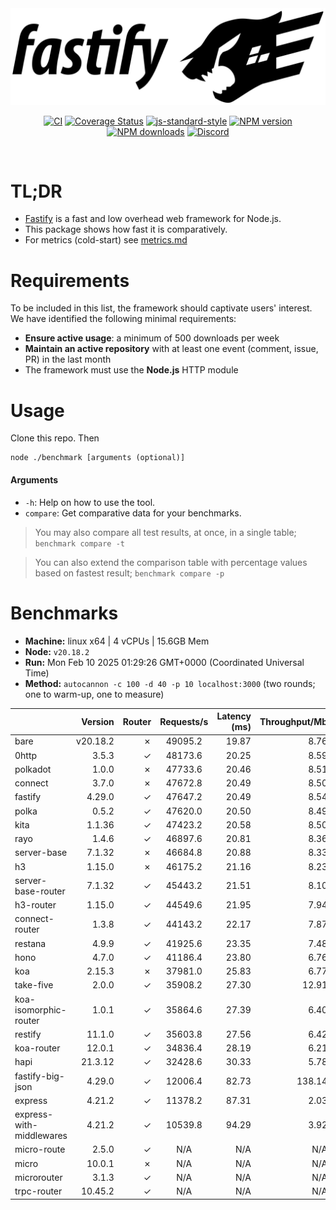 <div align="center">
  <img src="https://github.com/fastify/graphics/raw/HEAD/fastify-landscape-outlined.svg" width="650" height="auto"/>
</div>

<div align="center">

[![CI](https://github.com/fastify/fastify/workflows/ci/badge.svg)](https://github.com/fastify/fastify/actions/workflows/ci.yml)
[![Coverage Status](https://coveralls.io/repos/github/fastify/fastify/badge.svg?branch=master)](https://coveralls.io/github/fastify/fastify?branch=master)
[![js-standard-style](https://img.shields.io/badge/code%20style-standard-brightgreen.svg?style=flat)](http://standardjs.com/)
[![NPM version](https://img.shields.io/npm/v/fastify.svg?style=flat)](https://www.npmjs.com/package/fastify)
[![NPM downloads](https://img.shields.io/npm/dm/fastify.svg?style=flat)](https://www.npmjs.com/package/fastify) [![Discord](https://img.shields.io/discord/725613461949906985)](https://discord.gg/fastify)

</div>
<br />

# TL;DR

* [Fastify](https://github.com/fastify/fastify) is a fast and low overhead web framework for Node.js.
* This package shows how fast it is comparatively.
* For metrics (cold-start) see [metrics.md](./METRICS.md)

# Requirements

To be included in this list, the framework should captivate users' interest. We have identified the following minimal requirements:
- **Ensure active usage**: a minimum of 500 downloads per week
- **Maintain an active repository** with at least one event (comment, issue, PR) in the last month
- The framework must use the **Node.js** HTTP module

# Usage

Clone this repo. Then 

```
node ./benchmark [arguments (optional)]
```

#### Arguments

* `-h`: Help on how to use the tool.
* `compare`: Get comparative data for your benchmarks.

> You may also compare all test results, at once, in a single table; `benchmark compare -t`

> You can also extend the comparison table with percentage values based on fastest result; `benchmark compare -p`
# Benchmarks

* __Machine:__ linux x64 | 4 vCPUs | 15.6GB Mem
* __Node:__ `v20.18.2`
* __Run:__ Mon Feb 10 2025 01:29:26 GMT+0000 (Coordinated Universal Time)
* __Method:__ `autocannon -c 100 -d 40 -p 10 localhost:3000` (two rounds; one to warm-up, one to measure)

|                          | Version  | Router | Requests/s | Latency (ms) | Throughput/Mb |
| :--                      | --:      | --:    | :-:        | --:          | --:           |
| bare                     | v20.18.2 | ✗      | 49095.2    | 19.87        | 8.76          |
| 0http                    | 3.5.3    | ✓      | 48173.6    | 20.25        | 8.59          |
| polkadot                 | 1.0.0    | ✗      | 47733.6    | 20.46        | 8.51          |
| connect                  | 3.7.0    | ✗      | 47672.8    | 20.49        | 8.50          |
| fastify                  | 4.29.0   | ✓      | 47647.2    | 20.49        | 8.54          |
| polka                    | 0.5.2    | ✓      | 47620.0    | 20.50        | 8.49          |
| kita                     | 1.1.36   | ✓      | 47423.2    | 20.58        | 8.50          |
| rayo                     | 1.4.6    | ✓      | 46897.6    | 20.81        | 8.36          |
| server-base              | 7.1.32   | ✗      | 46684.8    | 20.88        | 8.33          |
| h3                       | 1.15.0   | ✗      | 46175.2    | 21.16        | 8.23          |
| server-base-router       | 7.1.32   | ✓      | 45443.2    | 21.51        | 8.10          |
| h3-router                | 1.15.0   | ✓      | 44549.6    | 21.95        | 7.94          |
| connect-router           | 1.3.8    | ✓      | 44143.2    | 22.17        | 7.87          |
| restana                  | 4.9.9    | ✓      | 41925.6    | 23.35        | 7.48          |
| hono                     | 4.7.0    | ✓      | 41186.4    | 23.80        | 6.76          |
| koa                      | 2.15.3   | ✗      | 37981.0    | 25.83        | 6.77          |
| take-five                | 2.0.0    | ✓      | 35908.2    | 27.30        | 12.91         |
| koa-isomorphic-router    | 1.0.1    | ✓      | 35864.6    | 27.39        | 6.40          |
| restify                  | 11.1.0   | ✓      | 35603.8    | 27.56        | 6.42          |
| koa-router               | 12.0.1   | ✓      | 34836.4    | 28.19        | 6.21          |
| hapi                     | 21.3.12  | ✓      | 32428.6    | 30.33        | 5.78          |
| fastify-big-json         | 4.29.0   | ✓      | 12006.4    | 82.73        | 138.14        |
| express                  | 4.21.2   | ✓      | 11378.2    | 87.31        | 2.03          |
| express-with-middlewares | 4.21.2   | ✓      | 10539.8    | 94.29        | 3.92          |
| micro-route              | 2.5.0    | ✓      | N/A        | N/A          | N/A           |
| micro                    | 10.0.1   | ✗      | N/A        | N/A          | N/A           |
| microrouter              | 3.1.3    | ✓      | N/A        | N/A          | N/A           |
| trpc-router              | 10.45.2  | ✓      | N/A        | N/A          | N/A           |

